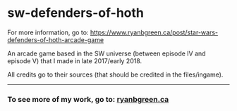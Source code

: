 # sw-defenders-of-hoth

For more information, go to: https://www.ryanbgreen.ca/post/star-wars-defenders-of-hoth-arcade-game

An arcade game based in the SW universe (between episode IV and episode V) that I made in late 2017/early 2018.

All credits go to their sources (that should be credited in the files/ingame).
   
---
  
### To see more of my work, go to: [ryanbgreen.ca](https://www.ryanbgreen.ca/)

